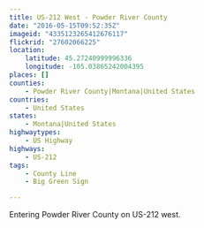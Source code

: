```yaml
---
title: US-212 West - Powder River County
date: "2016-05-15T09:52:35Z"
imageid: "4335123265412676117"
flickrid: "27602066225"
location:
    latitude: 45.27240999996336
    longitude: -105.03865242004395
places: []
counties:
    - Powder River County|Montana|United States
countries:
    - United States
states:
    - Montana|United States
highwaytypes:
    - US Highway
highways:
    - US-212
tags:
    - County Line
    - Big Green Sign

---
```

Entering Powder River County on US-212 west.
